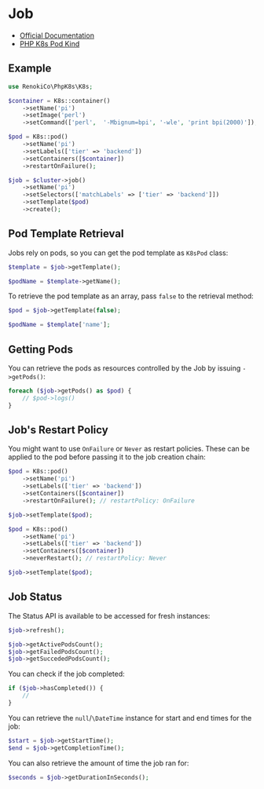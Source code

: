 # Job

- [Official Documentation](https://kubernetes.io/docs/concepts/workloads/controllers/job/)
- [PHP K8s Pod Kind](Pod.md)

## Example

```php
use RenokiCo\PhpK8s\K8s;

$container = K8s::container()
    ->setName('pi')
    ->setImage('perl')
    ->setCommand(['perl',  '-Mbignum=bpi', '-wle', 'print bpi(2000)']);

$pod = K8s::pod()
    ->setName('pi')
    ->setLabels(['tier' => 'backend'])
    ->setContainers([$container])
    ->restartOnFailure();

$job = $cluster->job()
    ->setName('pi')
    ->setSelectors(['matchLabels' => ['tier' => 'backend']])
    ->setTemplate($pod)
    ->create();
```

## Pod Template Retrieval

Jobs rely on pods, so you can get the pod template as `K8sPod` class:

```php
$template = $job->getTemplate();

$podName = $template->getName();
```

To retrieve the pod template as an array, pass `false` to the retrieval method:

```php
$pod = $job->getTemplate(false);

$podName = $template['name'];
```

## Getting Pods

You can retrieve the pods as resources controlled by the Job by issuing `->getPods()`:

```php
foreach ($job->getPods() as $pod) {
    // $pod->logs()
}
```

## Job's Restart Policy

You might want to use `OnFailure` or `Never` as restart policies. These can be applied to the pod before passing it
to the job creation chain:

```php
$pod = K8s::pod()
    ->setName('pi')
    ->setLabels(['tier' => 'backend'])
    ->setContainers([$container])
    ->restartOnFailure(); // restartPolicy: OnFailure

$job->setTemplate($pod);
```

```php
$pod = K8s::pod()
    ->setName('pi')
    ->setLabels(['tier' => 'backend'])
    ->setContainers([$container])
    ->neverRestart(); // restartPolicy: Never

$job->setTemplate($pod);
```

## Job Status

The Status API is available to be accessed for fresh instances:

```php
$job->refresh();

$job->getActivePodsCount();
$job->getFailedPodsCount();
$job->getSuccededPodsCount();
```

You can check if the job completed:

```php
if ($job->hasCompleted()) {
    //
}
```

You can retrieve the `null`/`\DateTime` instance for start and end times for the job:

```php
$start = $job->getStartTime();
$end = $job->getCompletionTime();
```

You can also retrieve the amount of time the job ran for:

```php
$seconds = $job->getDurationInSeconds();
```
